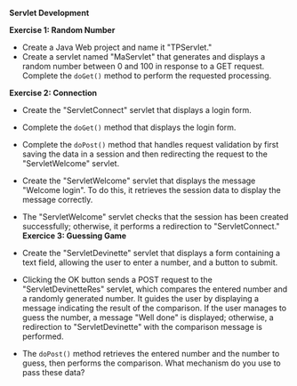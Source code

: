 **Servlet Development**

**Exercise 1: Random Number**

- Create a Java Web project and name it "TPServlet."
- Create a servlet named "MaServlet" that generates and displays a random number between 0 and 100 in response to a GET request. Complete the `doGet()` method to perform the requested processing.
 
**Exercise 2: Connection**

- Create the "ServletConnect" servlet that displays a login form.
- Complete the `doGet()` method that displays the login form.
- Complete the `doPost()` method that handles request validation by first saving the data in a session and then redirecting the request to the "ServletWelcome" servlet.
- Create the "ServletWelcome" servlet that displays the message "Welcome login". To do this, it retrieves the session data to display the message correctly.
- The "ServletWelcome" servlet checks that the session has been created successfully; otherwise, it performs a redirection to "ServletConnect."
**Exercice 3: Guessing Game**

- Create the "ServletDevinette" servlet that displays a form containing a text field, allowing the user to enter a number, and a button to submit.
- Clicking the OK button sends a POST request to the "ServletDevinetteRes" servlet, which compares the entered number and a randomly generated number. It guides the user by displaying a message indicating the result of the comparison. If the user manages to guess the number, a message "Well done" is displayed; otherwise, a redirection to "ServletDevinette" with the comparison message is performed.
- The `doPost()` method retrieves the entered number and the number to guess, then performs the comparison. What mechanism do you use to pass these data?

